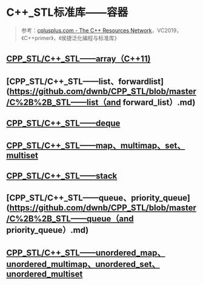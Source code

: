 # C++_STL标准库——容器

> 参考：[cplusplus.com - The C++ Resources Network](http://www.cplusplus.com/)，VC2019，《C++primer》，《侯捷泛化编程与标准库》

## [CPP_STL/C++_STL——array（C++11)](https://github.com/dwnb/CPP_STL/blob/master/C%2B%2B_STL——array（C%2B%2B11）.md)

## [CPP_STL/C++_STL——list、forwardlist](https://github.com/dwnb/CPP_STL/blob/master/C%2B%2B_STL——list（and forward_list）.md)

## [CPP_STL/C++_STL——deque](https://github.com/dwnb/CPP_STL/blob/master/C%2B%2B_STL——deque.md)

## [CPP_STL/C++_STL——map、multimap、set、multiset](https://github.com/dwnb/CPP_STL/blob/master/C%2B%2B_STL——map、multimap、set、multiset.md)

## [CPP_STL/C++_STL——stack](https://github.com/dwnb/CPP_STL/blob/master/C%2B%2B_STL——stack.md)

## [CPP_STL/C++_STL——queue、priority_queue](https://github.com/dwnb/CPP_STL/blob/master/C%2B%2B_STL——queue（and priority_queue）.md)

## [CPP_STL/C++_STL——unordered_map、unordered_multimap、unordered_set、unordered_multiset](https://github.com/dwnb/CPP_STL/blob/master/C%2B%2B_STL——unordered_map、unordered_multimap、unordered_set、unordered_multiset.md)

